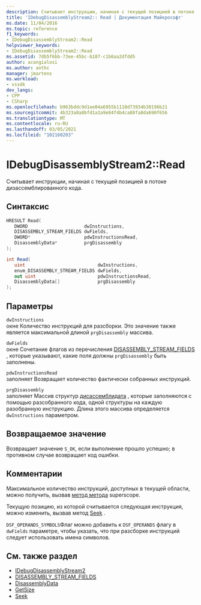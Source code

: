```yaml
---
description: Считывает инструкции, начиная с текущей позицией в потоке дизассемблированного кода.
title: 'IDebugDisassemblyStream2:: Read | Документация Майкрософт'
ms.date: 11/04/2016
ms.topic: reference
f1_keywords:
- IDebugDisassemblyStream2::Read
helpviewer_keywords:
- IDebugDisassemblyStream2::Read
ms.assetid: 7db5f6bb-73ee-45bc-b187-c1b6aa2dfdd5
author: acangialosi
ms.author: anthc
manager: jmartens
ms.workload:
- vssdk
dev_langs:
- CPP
- CSharp
ms.openlocfilehash: b963bddc9d1ee04a6955b1110d73934b30196b21
ms.sourcegitcommit: 4b323a8a8bfd1a1a9e84f4b4ca88fa8da690f656
ms.translationtype: MT
ms.contentlocale: ru-RU
ms.lasthandoff: 03/05/2021
ms.locfileid: "102160203"
---
```

# <a name="idebugdisassemblystream2read"></a>IDebugDisassemblyStream2::Read
Считывает инструкции, начиная с текущей позицией в потоке дизассемблированного кода.

## <a name="syntax"></a>Синтаксис

```cpp
HRESULT Read( 
   DWORD                     dwInstructions,
   DISASSEMBLY_STREAM_FIELDS dwFields,
   DWORD*                    pdwInstructionsRead,
   DisassemblyData*          prgDisassembly
);
```

```csharp
int Read( 
   uint                           dwInstructions,
   enum_DISASSEMBLY_STREAM_FIELDS dwFields,
   out uint                       pdwInstructionsRead,
   DisassemblyData[]              prgDisassembly
);
```

## <a name="parameters"></a>Параметры
`dwInstructions`\
окне Количество инструкций для разсборки. Это значение также является максимальной длиной `prgDisassembly` массива.

`dwFields`\
окне Сочетание флагов из перечисления [DISASSEMBLY_STREAM_FIELDS](../../../extensibility/debugger/reference/disassembly-stream-fields.md) , которые указывают, какие поля должны `prgDisassembly` быть заполнены.

`pdwInstructionsRead`\
заполняет Возвращает количество фактически собранных инструкций.

`prgDisassembly`\
заполняет Массив структур [дисассемблидата](../../../extensibility/debugger/reference/disassemblydata.md) , которые заполняются с помощью разсобранного кода, одной структуры на каждую разобранную инструкцию. Длина этого массива определяется `dwInstructions` параметром.

## <a name="return-value"></a>Возвращаемое значение
 Возвращает значение `S_OK`, если выполнение прошло успешно; в противном случае возвращает код ошибки.

## <a name="remarks"></a>Комментарии
 Максимальное количество инструкций, доступных в текущей области, можно получить, вызвав [метод метода](../../../extensibility/debugger/reference/idebugdisassemblystream2-getsize.md) superscope.

 Текущую позицию, из которой считывается следующая инструкция, можно изменить, вызвав метод [Seek](../../../extensibility/debugger/reference/idebugdisassemblystream2-seek.md) .

 `DSF_OPERANDS_SYMBOLS`Флаг можно добавить к `DSF_OPERANDS` флагу в `dwFields` параметре, чтобы указать, что при разсборке инструкций следует использовать имена символов.

## <a name="see-also"></a>См. также раздел
- [IDebugDisassemblyStream2](../../../extensibility/debugger/reference/idebugdisassemblystream2.md)
- [DISASSEMBLY_STREAM_FIELDS](../../../extensibility/debugger/reference/disassembly-stream-fields.md)
- [DisassemblyData](../../../extensibility/debugger/reference/disassemblydata.md)
- [GetSize](../../../extensibility/debugger/reference/idebugdisassemblystream2-getsize.md)
- [Seek](../../../extensibility/debugger/reference/idebugdisassemblystream2-seek.md)

